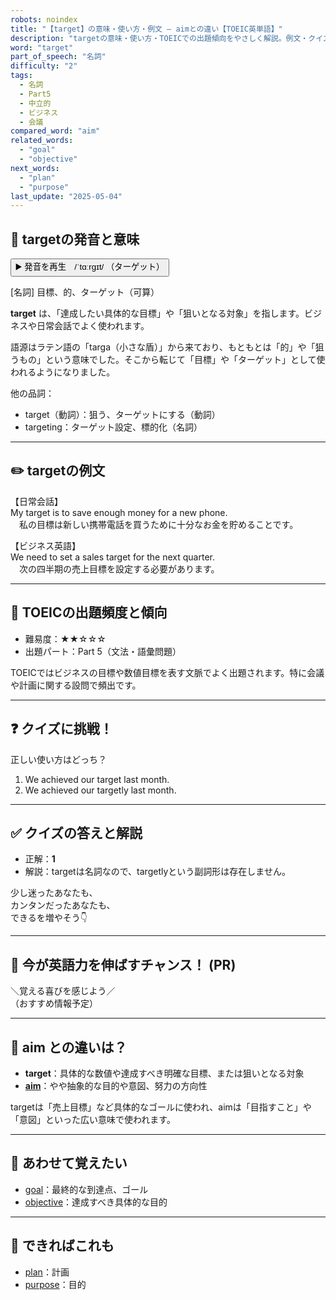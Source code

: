 ```yaml
---
robots: noindex
title: "【target】の意味・使い方・例文 ― aimとの違い【TOEIC英単語】"
description: "targetの意味・使い方・TOEICでの出題傾向をやさしく解説。例文・クイズ付きでaimとの違いもわかりやすく学べます。"
word: "target"
part_of_speech: "名詞"
difficulty: "2"
tags:
  - 名詞
  - Part5
  - 中立的
  - ビジネス
  - 会議
compared_word: "aim"
related_words:
  - "goal"
  - "objective"
next_words:
  - "plan"
  - "purpose"
last_update: "2025-05-04"
---
```


## 🔰 targetの発音と意味

<button class="play-audio" onclick="playTTS('target')">
  <span class="play-audio-main">
    ▶️ 発音を再生　/ˈtɑːrɡɪt/
  </span>
  <span class="play-audio-sub">
    （ターゲット）
  </span>
</button>

[名詞] 目標、的、ターゲット（可算）

**target** は、「達成したい具体的な目標」や「狙いとなる対象」を指します。ビジネスや日常会話でよく使われます。

語源はラテン語の「targa（小さな盾）」から来ており、もともとは「的」や「狙うもの」という意味でした。そこから転じて「目標」や「ターゲット」として使われるようになりました。

他の品詞：  
- target（動詞）：狙う、ターゲットにする（動詞）
- targeting：ターゲット設定、標的化（名詞）

---

## ✏️ targetの例文

【日常会話】  
My target is to save enough money for a new phone.  
　私の目標は新しい携帯電話を買うために十分なお金を貯めることです。

【ビジネス英語】  
We need to set a sales target for the next quarter.  
　次の四半期の売上目標を設定する必要があります。

---

## 🎯 TOEICの出題頻度と傾向

- 難易度：★★☆☆☆
- 出題パート：Part 5（文法・語彙問題）

TOEICではビジネスの目標や数値目標を表す文脈でよく出題されます。特に会議や計画に関する設問で頻出です。

---

## ❓ クイズに挑戦！

正しい使い方はどっち？

1. We achieved our target last month.  
2. We achieved our targetly last month.

---

## ✅ クイズの答えと解説

- 正解：**1**
- 解説：targetは名詞なので、targetlyという副詞形は存在しません。

少し迷ったあなたも、  
カンタンだったあなたも、  
できるを増やそう👇️

---

## 🚀 今が英語力を伸ばすチャンス！ (PR)

<div class="info-center">
＼覚える喜びを感じよう／<br>  
（おすすめ情報予定）
</div>

---

## 🤔  aim との違いは？

- **target**：具体的な数値や達成すべき明確な目標、または狙いとなる対象
- **[aim](/word/aim)**：やや抽象的な目的や意図、努力の方向性

targetは「売上目標」など具体的なゴールに使われ、aimは「目指すこと」や「意図」といった広い意味で使われます。

---

## 🧩 あわせて覚えたい

- [goal](/word/goal)：最終的な到達点、ゴール
- [objective](/word/objective)：達成すべき具体的な目的

---

## 📖 できればこれも

- [plan](/word/plan)：計画
- [purpose](/word/purpose)：目的

<!-- cvid: aid24_bid42 -->
